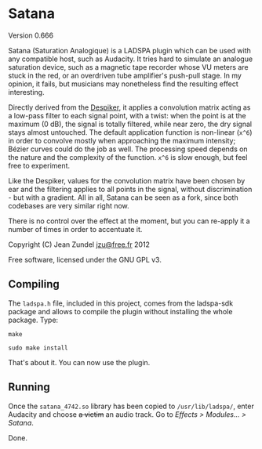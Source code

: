 Satana
======

Version 0.666

Satana (Saturation Analogique) is a LADSPA plugin which can be used with any
compatible host, such as Audacity. It tries hard to simulate an analogue
saturation device, such as a magnetic tape recorder whose VU meters are stuck
in the red, or an overdriven tube amplifier's push-pull stage. In my 
opinion, it fails, but musicians may nonetheless find the resulting effect 
interesting.

Directly derived from the [Despiker](https://github.com/jzu/despiker), it
applies a convolution matrix acting as a low-pass filter to each signal point,
with a twist: when the point is at the maximum (0 dB), the signal is totally
filtered, while near zero, the dry signal stays almost untouched. The default
application function is non-linear (`x^6`) in order to convolve mostly
when approaching the maximum intensity; B&eacute;zier curves could do the job
as well. The processing speed depends on the nature and the complexity of
the function. `x^6` is slow enough, but feel free to experiment.

Like the Despiker, values for the convolution matrix have been chosen by ear
and the filtering applies to all points in the signal, without discrimination -
but with a gradient. All in all, Satana can be seen as a fork, since both
codebases are very similar right now.

There is no control over the effect at the moment, but you can re-apply it a 
number of times in order to accentuate it.

Copyright (C) Jean Zundel <jzu@free.fr> 2012

Free software, licensed under the GNU GPL v3.

Compiling
---------

The `ladspa.h` file, included in this project, comes from the ladspa-sdk
package and allows to compile the plugin without installing the whole package.
Type:

`make`

`sudo make install`

That's about it. You can now use the plugin.

Running
-------

Once the `satana_4742.so` library has been copied to `/usr/lib/ladspa/`, 
enter Audacity and choose <strike>a victim</strike> an audio track. Go to 
*Effects > Modules... > Satana*.

Done.

